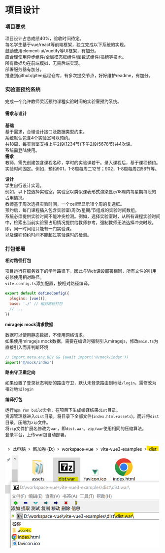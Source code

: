# 项目设计

### 项目要求

项目设计占总成绩40%，验收时间待定。  
每名学生基于vue/react等前端框架，独立完成以下系统的实现。  
鼓励使用element-ui/vuetify等UI框架，有加分。  
应合理使用异步组件/全局模态框组件/函数式组件/插槽等技术。  
所有数据均在前端模拟，无需后端实现。  
部署服务器有加分。  
推送到github/gitee远程仓库，有多次提交节点，好好维护readme，有加分。

### 实验室预约系统

完成一个允许教师灵活预约课程实验时间的实验室预约系统。

#### 需求与设计

**基础**  
基于需求，合理设计接口及数据类型约束。  
系统默认包含4个实验室可以预约。  
共18周，每实验室支持上午2段(1234节)下午2段(5678节)共4次课。  
系统需登陆使用。  
**需求**  
教师，需先创建包含课程名称，学时的实验课若干。录入课程后，基于课程预约。  
实验时间固定。例如，预约901，1-8周每周二12节；902，1-8周每周四56节等。

**设计**  
学生自行设计实现。  
例如，以下拉选择实验室，实验室以类似课表形式渲染显示18周内每星期每段的占用情况。  
教师基于周次选择实验时间，一个cell里显示18个周的复选框。  
预约后，每门课程插入包含实验室/周次/星期/节组成的实验时间数组。  
系统必须提供实验时间不能冲突检测。例如，选择实验室时，从所有课程实验时间中，检索出当前实验室占用情况提供给教师参考，强制教师无法选择冲突时段。即，同一时间段只能有一门实验课。  
以及课程预约时间不能超过实验课时的检测。

### 打包部署

**相对路径打包**

项目运行在服务器下的学号路径下，因此与Web课设部署相同，所有文件的引用必修使用相对路径。  
`vite.config.ts`添加配置，按相对路径编译。

```js
export default defineConfig({
  plugins: [vue()],
  base: './' // 相对路径打包
  // ...
})
```

**miragejs mock请求数据**

数据可以使用静态数据，不使用网络请求。  
如果使用miragejs mock数据，需要在编译时强制引入miragejs，修改`main.ts`为直接引入而非判断环境

```js
// import.meta.env.DEV && (await import('@/mock/index'))
import('@/mock/index')
```

**路由守卫重定向**

如果设置了登录状态判断的路由守卫，默认未登录路由到地址`/login`，需修改为相对地址`login`

**编译打包**

运行`npm run build`命令，在项目下生成编译结果`dist`目录。  
资源管理器进入`dist`目录，将目录下全部文件(`index.html`+`assets`)，而非将`dist`目录，压缩为`zip`文件。  
将`zip`文件扩展名修改为`war`，即`dist.war`。`zip/war`使用相同的压缩算法。  
登录平台，上传war包自动部署。

<img title="" src="./assets/war-package-2024-05-07.png" alt="" width="500">
